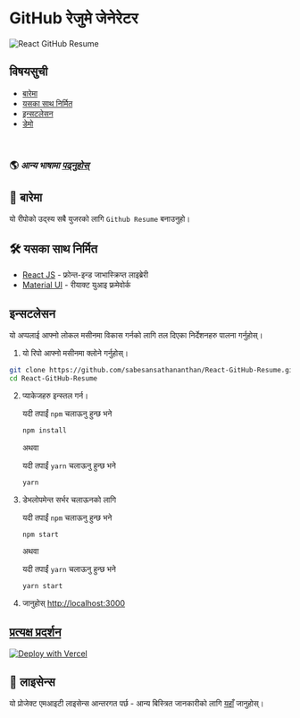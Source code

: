 # GitHub रेजुमे जेनेरेटर  

![React GitHub Resume](../src/assets/readme/screenshot.png)

## विषयसुची

- [बारेमा](#about)
- [यसका साथ निर्मित](#built-with)
- [इन्सटलेसन](#installation)
- [डेमो](#live-demo)

<br>

### 🌎 _आन्य भाषामा [पढ्नुहोस्](./Translations.md)_

<h2 id='about'>🤔 बारेमा</h2>

यो रीपोको उद्स्य सबै युजरको लागि `Github Resume` बनाउनुहो।

<h2 id='built-with'>🛠️ यसका साथ निर्मित</h2>

- [React JS](https://reactjs.org/) - फ्रोन्त-इन्ड जाभास्क्रिप्त लाइब्रेरी
- [Material UI](https://material-ui.com/) - रीयाक्ट युआइ फ्रमेवोर्क

<h2 id='installation'>इन्सटलेसन</h2>

यो अप्पलाई आफ्नो लोकल मसीनमा विकास गर्नको लागि तल दिएका निर्देशनहरु पालना गर्नुहोस्।

1. यो रिपो आफ्नो मसीनमा क्लोने गर्नुहोस्।

```bash
git clone https://github.com/sabesansathananthan/React-GitHub-Resume.git
cd React-GitHub-Resume
```

2. प्याकेजहरु इन्स्तल गर्न।

   यदी तपाईं `npm` चलाऊनु हुन्छ भने

   ```bash
   npm install
   ```

   अथवा

   यदी तपाईं `yarn` चलाऊनु हुन्छ भने

   ```bash
   yarn
   ```

3. डेभलोपमेन्त सर्भर चलाऊनको लागि

   यदी तपाईं `npm` चलाऊनु हुन्छ भने

   ```bash
   npm start
   ```

   अथवा

   यदी तपाईं `yarn` चलाऊनु हुन्छ भने

   ```bash
   yarn start
   ```

4. जानुहोस् <http://localhost:3000>

<h2 id='live-demo'><a href="https://react-github-resume.vercel.app/">प्रत्यक्ष प्रदर्शन</a></h2>

[![Deploy with Vercel](https://vercel.com/button)](https://vercel.com/new/git/external?repository-url=https://github.com/sabesansathananthan/React-GitHub-Resume)

## 📄 लाइसेन्स

यो प्रोजेक्ट एमआइटी लाइसेन्स आन्तरगत पर्छ - आन्य बिस्त्रित जानकारीको लागि [यहाँ](../LICENSE) जानुहोस्।
